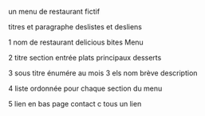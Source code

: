 un menu de restaurant fictif  

titres et paragraphe 
deslistes et desliens 


1 nom de restaurant  delicious bites Menu 

 2  titre section  entrée plats principaux desserts

 3 sous titre énumére au mois 3 els nom brève description 
 
 4 liste ordonnée  pour chaque section du menu 
 
 5  lien en bas  page contact 
    c tous un lien 
